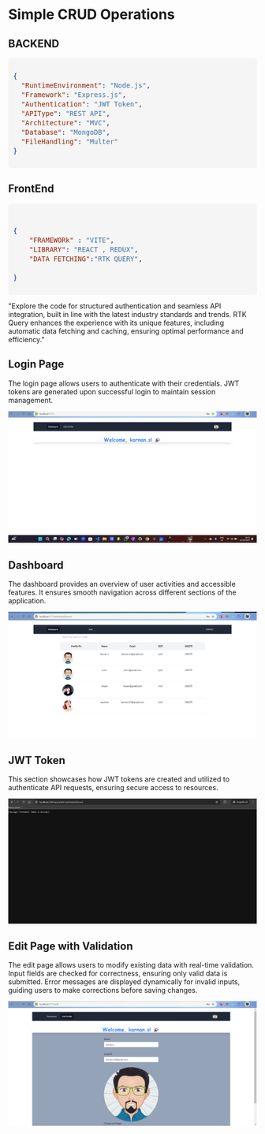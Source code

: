 # Simple CRUD Operations

## BACKEND

<div style="padding: 10px; font-size: 16px; background-color: #f5f5f5; border-radius: 5px;">

```json
{
  "RuntimeEnvironment": "Node.js",
  "Framework": "Express.js",
  "Authentication": "JWT Token",
  "APIType": "REST API",
  "Architecture": "MVC",
  "Database": "MongoDB",
  "FileHandling": "Multer"
}


```
</div>

## FrontEnd
<div style="padding: 10px; font-size: 16px; background-color: #f5f5f5; border-radius: 5px;">

```json

{
    "FRAMEWORk" : "VITE",
    "LIBRARY": "REACT , REDUX",
    "DATA FETCHING":"RTK QUERY",
    
}
```
</div>

"Explore the code for structured authentication and seamless API integration, built in line with the latest industry standards and trends. RTK Query enhances the experience with its unique features, including automatic data fetching and caching, ensuring optimal performance and efficiency."

## Login Page
The login page allows users to authenticate with their credentials. JWT tokens are generated upon successful login to maintain session management.

![Login Page](./assets/login.png)

## Dashboard

The dashboard provides an overview of user activities and accessible features. It ensures smooth navigation across different sections of the application.

![Dashboard](./assets/dashboard.png)




## JWT Token
This section showcases how JWT tokens are created and utilized to authenticate API requests, ensuring secure access to resources.


![JWT Token](./assets/jwtToken.png)

## Edit Page with Validation  
The edit page allows users to modify existing data with real-time validation. Input fields are checked for correctness, ensuring only valid data is submitted. Error messages are displayed dynamically for invalid inputs, guiding users to make corrections before saving changes.

![edit](./assets/edit.png)


